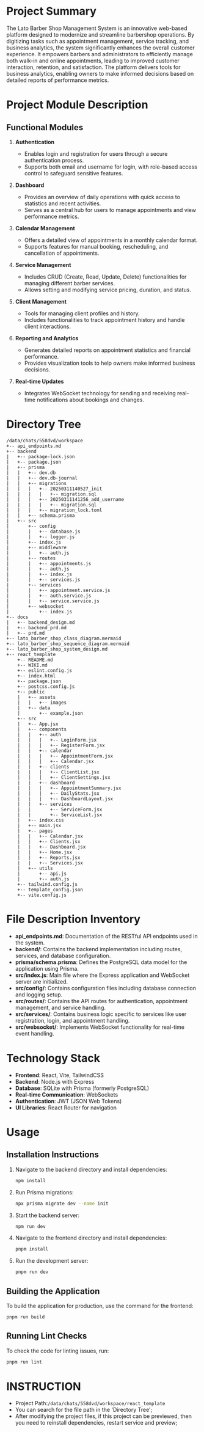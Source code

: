 # Project Summary

The Lato Barber Shop Management System is an innovative web-based platform designed to modernize and streamline barbershop operations. By digitizing tasks such as appointment management, service tracking, and business analytics, the system significantly enhances the overall customer experience. It empowers barbers and administrators to efficiently manage both walk-in and online appointments, leading to improved customer interaction, retention, and satisfaction. The platform delivers tools for business analytics, enabling owners to make informed decisions based on detailed reports of performance metrics.

# Project Module Description

## Functional Modules

1. **Authentication**
   - Enables login and registration for users through a secure authentication process.
   - Supports both email and username for login, with role-based access control to safeguard sensitive features.

2. **Dashboard**
   - Provides an overview of daily operations with quick access to statistics and recent activities.
   - Serves as a central hub for users to manage appointments and view performance metrics.

3. **Calendar Management**
   - Offers a detailed view of appointments in a monthly calendar format.
   - Supports features for manual booking, rescheduling, and cancellation of appointments.

4. **Service Management**
   - Includes CRUD (Create, Read, Update, Delete) functionalities for managing different barber services.
   - Allows setting and modifying service pricing, duration, and status.

5. **Client Management**
   - Tools for managing client profiles and history.
   - Includes functionalities to track appointment history and handle client interactions.

6. **Reporting and Analytics**
   - Generates detailed reports on appointment statistics and financial performance.
   - Provides visualization tools to help owners make informed business decisions.

7. **Real-time Updates**
   - Integrates WebSocket technology for sending and receiving real-time notifications about bookings and changes.

# Directory Tree

```plaintext
/data/chats/558dvd/workspace
+-- api_endpoints.md
+-- backend
|   +-- package-lock.json
|   +-- package.json
|   +-- prisma
|   |   +-- dev.db
|   |   +-- dev.db-journal
|   |   +-- migrations
|   |   |   +-- 20250311140527_init
|   |   |   |   +-- migration.sql
|   |   |   +-- 20250311141256_add_username
|   |   |   |   +-- migration.sql
|   |   |   +-- migration_lock.toml
|   |   +-- schema.prisma
|   +-- src
|       +-- config
|       |   +-- database.js
|       |   +-- logger.js
|       +-- index.js
|       +-- middleware
|       |   +-- auth.js
|       +-- routes
|       |   +-- appointments.js
|       |   +-- auth.js
|       |   +-- index.js
|       |   +-- services.js
|       +-- services
|       |   +-- appointment.service.js
|       |   +-- auth.service.js
|       |   +-- service.service.js
|       +-- websocket
|           +-- index.js
+-- docs
|   +-- backend_design.md
|   +-- backend_prd.md
|   +-- prd.md
+-- lato_barber_shop_class_diagram.mermaid
+-- lato_barber_shop_sequence_diagram.mermaid
+-- lato_barber_shop_system_design.md
+-- react_template
    +-- README.md
    +-- WIKI.md
    +-- eslint.config.js
    +-- index.html
    +-- package.json
    +-- postcss.config.js
    +-- public
    |   +-- assets
    |   |   +-- images
    |   +-- data
    |       +-- example.json
    +-- src
    |   +-- App.jsx
    |   +-- components
    |   |   +-- auth
    |   |   |   +-- LoginForm.jsx
    |   |   |   +-- RegisterForm.jsx
    |   |   +-- calendar
    |   |   |   +-- AppointmentForm.jsx
    |   |   |   +-- Calendar.jsx
    |   |   +-- clients
    |   |   |   +-- ClientList.jsx
    |   |   |   +-- ClientSettings.jsx
    |   |   +-- dashboard
    |   |   |   +-- AppointmentSummary.jsx
    |   |   |   +-- DailyStats.jsx
    |   |   |   +-- DashboardLayout.jsx
    |   |   +-- services
    |   |       +-- ServiceForm.jsx
    |   |       +-- ServiceList.jsx
    |   +-- index.css
    |   +-- main.jsx
    |   +-- pages
    |   |   +-- Calendar.jsx
    |   |   +-- Clients.jsx
    |   |   +-- Dashboard.jsx
    |   |   +-- Home.jsx
    |   |   +-- Reports.jsx
    |   |   +-- Services.jsx
    |   +-- utils
    |       +-- api.js
    |       +-- auth.js
    +-- tailwind.config.js
    +-- template_config.json
    +-- vite.config.js
```

# File Description Inventory

- **api_endpoints.md**: Documentation of the RESTful API endpoints used in the system.
- **backend/**: Contains the backend implementation including routes, services, and database configuration.
- **prisma/schema.prisma**: Defines the PostgreSQL data model for the application using Prisma.
- **src/index.js**: Main file where the Express application and WebSocket server are initialized.
- **src/config/**: Contains configuration files including database connection and logging setup.
- **src/routes/**: Contains the API routes for authentication, appointment management, and service handling.
- **src/services/**: Contains business logic specific to services like user registration, login, and appointment handling.
- **src/websocket/**: Implements WebSocket functionality for real-time event handling.

# Technology Stack

- **Frontend**: React, Vite, TailwindCSS
- **Backend**: Node.js with Express
- **Database**: SQLite with Prisma (formerly PostgreSQL)
- **Real-time Communication**: WebSockets
- **Authentication**: JWT (JSON Web Tokens)
- **UI Libraries**: React Router for navigation

# Usage

## Installation Instructions

1. Navigate to the backend directory and install dependencies:
   ```bash
   npm install
   ```

2. Run Prisma migrations:
   ```bash
   npx prisma migrate dev --name init
   ```

3. Start the backend server:
   ```bash
   npm run dev
   ```

4. Navigate to the frontend directory and install dependencies:
   ```bash
   pnpm install
   ```

5. Run the development server:
   ```bash
   pnpm run dev
   ```

## Building the Application

To build the application for production, use the command for the frontend:
```bash
pnpm run build
```

## Running Lint Checks

To check the code for linting issues, run:
```bash
pnpm run lint
```


# INSTRUCTION
- Project Path:`/data/chats/558dvd/workspace/react_template`
- You can search for the file path in the 'Directory Tree';
- After modifying the project files, if this project can be previewed, then you need to reinstall dependencies, restart service and preview;
